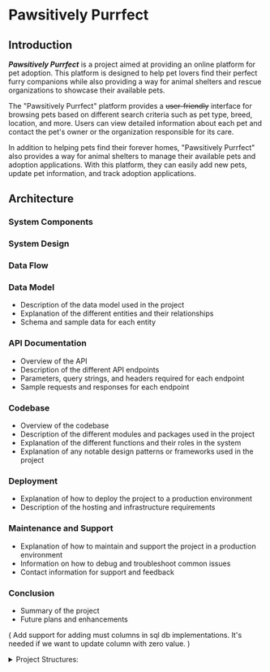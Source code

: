 # Pawsitively Purrfect

## Introduction
**_Pawsitively Purrfect_** is a project aimed at providing an online platform for pet adoption. This platform is designed to help pet lovers find their perfect furry companions while also providing a way for animal shelters and rescue organizations to showcase their available pets.

The "Pawsitively Purrfect" platform provides a ~~user-friendly~~ interface for browsing pets based on different search criteria such as pet type, breed, location, and more. Users can view detailed information about each pet and contact the pet's owner or the organization responsible for its care.

In addition to helping pets find their forever homes, "Pawsitively Purrfect" also provides a way for animal shelters to manage their available pets and adoption applications. With this platform, they can easily add new pets, update pet information, and track adoption applications.

## Architecture
### System Components


### System Design


### Data Flow

### Data Model
- Description of the data model used in the project
- Explanation of the different entities and their relationships
- Schema and sample data for each entity

### API Documentation
- Overview of the API
- Description of the different API endpoints
- Parameters, query strings, and headers required for each endpoint
- Sample requests and responses for each endpoint

### Codebase
- Overview of the codebase
- Description of the different modules and packages used in the project
- Explanation of the different functions and their roles in the system
- Explanation of any notable design patterns or frameworks used in the project

### Deployment
- Explanation of how to deploy the project to a production environment
- Description of the hosting and infrastructure requirements

### Maintenance and Support
- Explanation of how to maintain and support the project in a production environment
- Information on how to debug and troubleshoot common issues
- Contact information for support and feedback

### Conclusion
- Summary of the project
- Future plans and enhancements

( Add support for adding must columns in sql db implementations.
It's needed if we want to update column with zero value. )

<details>
<summary>
Project Structures:
</summary>

```
- .github/
    - workflows/
        - ci.yml
        - release.yml
- api/
    - graphql/
        - resolvers/
            - resolver.go
            - pet.go
            - shelter.go
            - user.go
        - schema/
            - params.go
            - schema.go
    - http/
        - handlers/
            - graphql.go
            - user.go
        - middlewares/
            - auth.go
            - context.go
            - rate_limit.go
            - session_csrf.go
        - routes.go
- cmd/
    - config.go
    - root.go
    - serve.go
- configs/
    - .pawsitively-purrfect.yaml
    - config.go
- infra/
    - database/
        - nosql/
            - arangodb/
                - arangodb.go
            - mongodb/
            - mock/
                - mock.go
            - database.go
        - sql/
            - postgres/
            - database.go
    - logr/
        - logger.go
- models/
    - gqtypes/
        - pet.go
        - shelter.go
        - types.go
        - user.go
    - errors.go
    - pet.go
    - shelter.go
    - user.go
- pkg/
    - decode.go
    - hash.go
    - path.go
- repos/
    - pet/
        - pet.go
        - pet_mock.go
    - shelter/
        - shelter.go
        - shelter_mock.go
    - user/
        - user.go
        - user_mock.go
    - pet.go
    - shelter.go
    - user.go
- services/
    - all/
        - all.go
    - pet/
        - pet.go
    - shelter/
        - shelter.go
    - user/
        - user.go
    - pet.go
    - shelter.go
    - user.go
- templates/
    - login.tmpl
    - register.tmpl
    - profile.tmpl
    - templates.go
- main.go

- docker-compose.yml
- Dockerfile
- Makefile
- README.md
```
</details>
